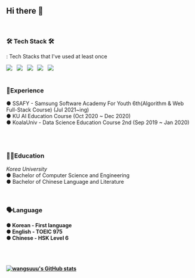 ## Hi there 👋

<br>


<h3><b>🛠 Tech Stack 🛠</b></h3>
<p> : Tech Stacks that I've used at least once </p>
<p>
<img src="https://img.shields.io/badge/Java-007396?style=flat-square&logo=Java&logoColor=white"/></a> &nbsp
<img src="https://img.shields.io/badge/C++-00599C?style=flat-square&logo=c%2B%2B&logoColor=white"/></a> &nbsp 
<img src="https://img.shields.io/badge/C-A8B9CC?style=flat-square&logo=C&logoColor=white"/></a> &nbsp
<img src="https://img.shields.io/badge/Python-3776AB?style=flat-square&logo=Python&logoColor=white"/></a> &nbsp
<img src="https://img.shields.io/badge/Linux-FCC624?style=flat-square&logo=Linux&logoColor=black"/></a> &nbsp

<br>
<br>

<h3>🌟Experience</h3>
  
  ● SSAFY - Samsung Software Academy For Youth 6th(Algorithm & Web Full-Stack Course) (Jul 2021~ing) <br>
  ● KU AI Education Course (Oct 2020 ~ Dec 2020) <br> 
  ● KoalaUniv - Data Science Education Course 2nd (Sep 2019 ~ Jan 2020) <br>
  
<br>
<br>

<h3> 👩‍🎓Education </h3>
  <i>Korea University</i> <br>
    ● Bachelor of Computer Science and Engineering <br>
    ● Bachelor of Chinese Language and Literature  <br>

<br>
<br>

<h3><b> 🗣️Language <b></h3>
  ●   Korean - First language <br>
  ●   English - TOEIC 975 <br>
  ●   Chinese - HSK Level 6<br>
  
<br>
<br>
<br>

[![wangsuuu's GitHub stats](https://github-readme-stats.vercel.app/api?username=wangsuuu&theme=dracula)](https://github.com/anuraghazra/github-readme-stats)

<!--
**wangsuuu/wangsuuu** is a ✨ _special_ ✨ repository because its `README.md` (this file) appears on your GitHub profile.

Here are some ideas to get you started:

- 🔭 I’m currently working on ...
- 🌱 I’m currently learning ...
- 👯 I’m looking to collaborate on ...
- 🤔 I’m looking for help with ...
- 💬 Ask me about ...
- 📫 How to reach me: ...
- 😄 Pronouns: ...
- ⚡ Fun fact: ...
-->
